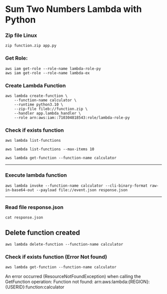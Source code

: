 # Sum Two Numbers Lambda with Python


### Zip file Linux

```
zip function.zip app.py

```

### **Get Role:**

```
aws iam get-role --role-name lambda-role-py
aws iam get-role --role-name lambda-ex
```


### Create Lambda Function 

```
aws lambda create-function \
    --function-name calculator \
    --runtime python3.10 \
    --zip-file fileb://function.zip \
    --handler app.lambda_handler \
    --role arn:aws:iam::710304818543:role/lambda-role-py
```

### Check if exists function

```
aws lambda list-functions
```

```
aws lambda list-functions --max-items 10
```

```
aws lambda get-function --function-name calculator
```

------------------------------------------------------------------------
### Execute lambda function 

```
aws lambda invoke --function-name calculator --cli-binary-format raw-in-base64-out --payload file://event.json response.json
```

------------------------------------------------------------------------
### Read file response.json

 ```
 cat response.json
 ```



## Delete function created
```
aws lambda delete-function --function-name calculator
```

### Check if exists function (Error Not found)


```
aws lambda get-function --function-name calculator
```

An error occurred (ResourceNotFoundException) when calling the GetFunction operation: Function not found: arn:aws:lambda:{REGION}:{USERID}:function:calculator